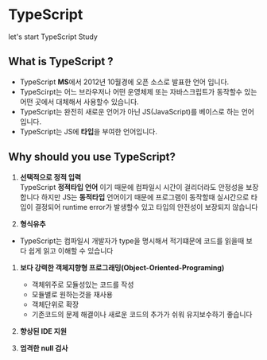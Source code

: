 # TypeScript

let's start TypeScript Study

## What is TypeScript ?

- TypeScript **MS**에서 2012년 10월경에 오픈 소스로 발표한 언어 입니다.
- TypeScirpt는 어느 브라우저나 어떤 운영체제 또는 자바스크립트가 동작할수 있는 어떤 곳에서 대체해서 사용할수 있습니다.
- TypeScript는 완전히 새로운 언어가 아닌 JS(JavaScript)를 베이스로 하는 언어입니다.
- TypeScript는 JS에 **타입**을 부여한 언어입니다.

## Why should you use TypeScript?

1. **선택적으로 정적 입력**  
   TypeScript **정적타입 언어** 이기 때문에 컴파일시 시간이 걸리더라도 안정성을 보장합니다 하지만 JS는 **동적타입** 언어이기 때문에 프로그램이 동작할때 실시간으로 타입이 결정되어 runtime error가 발생할수 있고 타입의 안전성이 보장되지 않습니다

1. **형식유추**

- TypeScript는 컴파일시 개발자가 type을 명시해서 적기떄문에 코드를 읽을때 보다 쉽게 읽고 이해할 수 있습니다

1. **보다 강력한 객체지향형 프로그래밍(Object-Oriented-Programing)**

   - 객체위주로 모듈성있는 코드를 작성
   - 모듈별로 원하는것을 재사용
   - 객체단위로 확장
   - 기존코드의 문제 해결이나 새로운 코드의 추가가 쉬워 유지보수하기 좋습니다

1. **향상된 IDE 지원**

1. **엄격한 null 검사**

